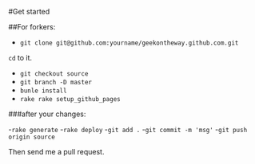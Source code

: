 #Get started

##For forkers:

- `git clone git@github.com:yourname/geekontheway.github.com.git`

`cd` to it.
                                                                                                                                
- `git checkout source`
- `git branch -D master`
- `bunle install`
- `rake rake setup_github_pages`

###after your changes:

-`rake generate`
-`rake deploy`
-`git add .`
-`git commit -m 'msg'`
-`git push origin source`

Then send me a pull request.